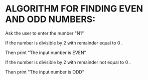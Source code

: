  # ALGORITHM FOR FINDING EVEN AND ODD NUMBERS:

 Ask the user to enter the number "N1"
 
 If the number is divisible by 2 with remainder equal to 0 .
 
   Then print "The input number is EVEN"
   
 If the number is divisible by 2 with remainder not equal to 0 .
 
  Then print "The input number is ODD"
 
 
